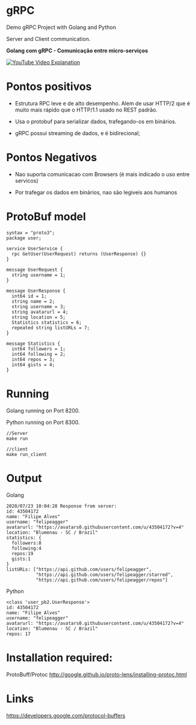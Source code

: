 # gRPC
Demo gRPC Project with Golang and Python

Server and Client communication.

**Golang com gRPC - Comunicação entre micro-serviços**

[![YouTube Video Explanation](http://img.youtube.com/vi/2b_4QA6D1qw/0.jpg)](http://www.youtube.com/watch?v=2b_4QA6D1qw "Golang com gRPC - Comunicação entre micro-serviços")

# Pontos positivos

- Estrutura RPC leve e de alto desempenho. Alem de usar HTTP/2 que é muito mais rápido que o HTTP/1.1 usado no REST padrão.

- Usa o protobuf para serializar dados, trafegando-os em binários.

- gRPC possui streaming de dados, e é bidirecional;

# Pontos Negativos

- Nao suporta comunicacao com Browsers (é mais indicado o uso entre servicos)

- Por trafegar os dados em binários, nao são legiveis aos humanos


# ProtoBuf model

```
syntax = "proto3";
package user;

service UserService {
  rpc GetUser(UserRequest) returns (UserResponse) {}
}

message UserRequest {
  string username = 1;
}

message UserResponse {
  int64 id = 1;
  string name = 2;
  string username = 3;
  string avatarurl = 4;
  string location = 5;
  Statistics statistics = 6;
  repeated string listURLs = 7;
}

message Statistics {
  int64 followers = 1; 
  int64 following = 2; 
  int64 repos = 3; 
  int64 gists = 4; 
}
```

# Running 

Golang running on Port 8200.

Python running on Port 8300.

```
//Server
make run

//client
make run_client
```

# Output

Golang 

```
2020/07/23 10:04:28 Response from server: 
id: 43504172 
name: "Filipe Alves" 
username: "felipeagger" 
avatarurl: "https://avatars0.githubusercontent.com/u/43504172?v=4" 
location: "Blumenau - SC / Brazil" 
statistics: {
  followers:8  
  following:4  
  repos:19  
  gists:1
}
listURLs: ["https://api.github.com/users/felipeagger", 
           "https://api.github.com/users/felipeagger/starred", 
           "https://api.github.com/users/felipeagger/repos"]
```

Python
```
<class 'user_pb2.UserResponse'>
id: 43504172
name: "Filipe Alves"
username: "felipeagger"
avatarurl: "https://avatars0.githubusercontent.com/u/43504172?v=4"
location: "Blumenau - SC / Brazil"
repos: 17
```

# Installation required:

ProtoBuff/Protoc
http://google.github.io/proto-lens/installing-protoc.html

# Links

https://developers.google.com/protocol-buffers
